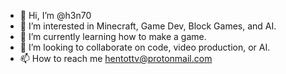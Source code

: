 - 👋 Hi, I’m @h3n70
- 👀 I’m interested in Minecraft, Game Dev, Block Games, and AI.
- 🌱 I’m currently learning how to make a game.
- 💞️ I’m looking to collaborate on code, video production, or AI.
- 📫 How to reach me hentottv@protonmail.com

<!---
h3n70/h3n70 is a ✨ special ✨ repository because its `README.md` (this file) appears on your GitHub profile.
You can click the Preview link to take a look at your changes.
--->
